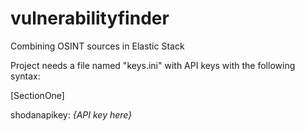 # vulnerabilityfinder
Combining OSINT sources in Elastic Stack

Project needs a file named "keys.ini" with API keys with the following syntax:

[SectionOne]

shodanapikey: *{API key here}* 
